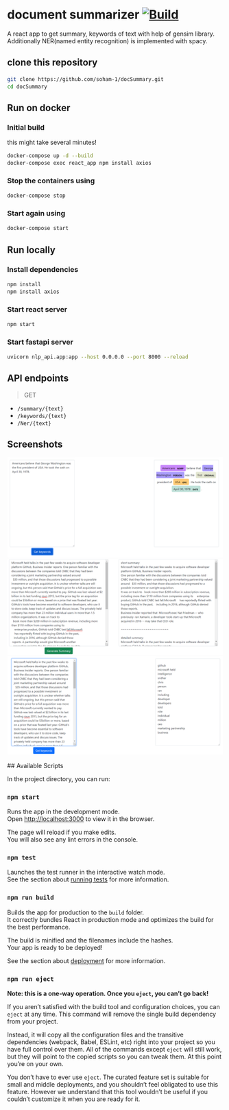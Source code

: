 # document summarizer [![Build](https://github.com/soham-1/docSummary/actions/workflows/build.yml/badge.svg)](https://github.com/soham-1/docSummary/actions/workflows/build.yml)
A react app to get summary, keywords of text with help of gensim library. Additionally NER(named entity recognition) is implemented with spacy.

## clone this repository
```sh
git clone https://github.com/soham-1/docSummary.git
cd docSummary
```

## Run on docker
### Initial build
this might take several minutes!
```sh
docker-compose up -d --build
docker-compose exec react_app npm install axios
```
### Stop the containers using
```sh
docker-compose stop
```
### Start again using
```sh
docker-compose start
```

## Run locally
### Install dependencies
```sh
npm install
npm install axios
```
### Start react server
```sh
npm start
```
### Start fastapi server
```sh
uvicorn nlp_api.app:app --host 0.0.0.0 --port 8000 --reload
```

## API endpoints
> GET
* ```/summary/{text}```
* ```/keywords/{text}```
* ```/Ner/{text}```

## Screenshots
<p>
 <img src="/screenshots/ner.PNG" alt="summary output" />
<img src="/screenshots/summary.PNG" alt="summary output" />
<img src="/screenshots/keywords.PNG" alt="summary output" />
</p>
## Available Scripts

In the project directory, you can run:

### `npm start`

Runs the app in the development mode.\
Open [http://localhost:3000](http://localhost:3000) to view it in the browser.

The page will reload if you make edits.\
You will also see any lint errors in the console.

### `npm test`

Launches the test runner in the interactive watch mode.\
See the section about [running tests](https://facebook.github.io/create-react-app/docs/running-tests) for more information.

### `npm run build`

Builds the app for production to the `build` folder.\
It correctly bundles React in production mode and optimizes the build for the best performance.

The build is minified and the filenames include the hashes.\
Your app is ready to be deployed!

See the section about [deployment](https://facebook.github.io/create-react-app/docs/deployment) for more information.

### `npm run eject`

**Note: this is a one-way operation. Once you `eject`, you can’t go back!**

If you aren’t satisfied with the build tool and configuration choices, you can `eject` at any time. This command will remove the single build dependency from your project.

Instead, it will copy all the configuration files and the transitive dependencies (webpack, Babel, ESLint, etc) right into your project so you have full control over them. All of the commands except `eject` will still work, but they will point to the copied scripts so you can tweak them. At this point you’re on your own.

You don’t have to ever use `eject`. The curated feature set is suitable for small and middle deployments, and you shouldn’t feel obligated to use this feature. However we understand that this tool wouldn’t be useful if you couldn’t customize it when you are ready for it.
